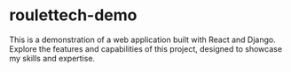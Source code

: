 # roulettech-demo
This is a demonstration of a web application built with React and Django. Explore the features and capabilities of this project, designed to showcase my skills and expertise.
